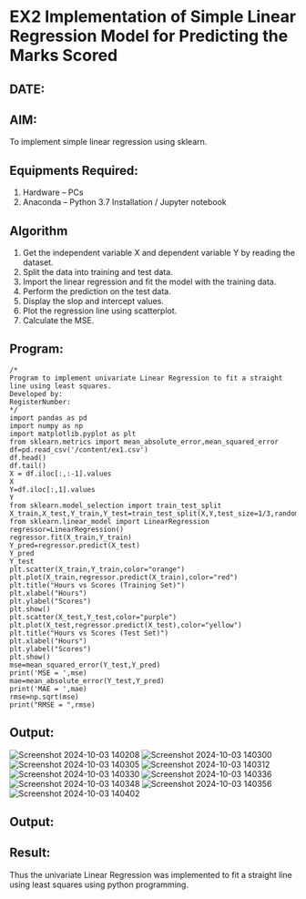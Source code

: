 # EX2 Implementation of Simple Linear Regression Model for Predicting the Marks Scored
## DATE:
## AIM:
To implement simple linear regression using sklearn.

## Equipments Required:
1. Hardware – PCs
2. Anaconda – Python 3.7 Installation / Jupyter notebook

## Algorithm
1. Get the independent variable X and dependent variable Y by reading the dataset.
2. Split the data into training and test data.
3. Import the linear regression and fit the model with the training data.
4. Perform the prediction on the test data.
5. Display the slop and intercept values.
6. Plot the regression line using scatterplot.
7. Calculate the MSE.

## Program:
```
/*
Program to implement univariate Linear Regression to fit a straight line using least squares.
Developed by: 
RegisterNumber:  
*/
import pandas as pd
import numpy as np
import matplotlib.pyplot as plt
from sklearn.metrics import mean_absolute_error,mean_squared_error
df=pd.read_csv('/content/ex1.csv')
df.head()
df.tail()
X = df.iloc[:,:-1].values
X
Y=df.iloc[:,1].values
Y
from sklearn.model_selection import train_test_split
X_train,X_test,Y_train,Y_test=train_test_split(X,Y,test_size=1/3,random_state=0)
from sklearn.linear_model import LinearRegression
regressor=LinearRegression()
regressor.fit(X_train,Y_train)
Y_pred=regressor.predict(X_test)
Y_pred
Y_test
plt.scatter(X_train,Y_train,color="orange")
plt.plot(X_train,regressor.predict(X_train),color="red")
plt.title("Hours vs Scores (Training Set)")
plt.xlabel("Hours")
plt.ylabel("Scores")
plt.show()
plt.scatter(X_test,Y_test,color="purple")
plt.plot(X_test,regressor.predict(X_test),color="yellow")
plt.title("Hours vs Scores (Test Set)")
plt.xlabel("Hours")
plt.ylabel("Scores")
plt.show()
mse=mean_squared_error(Y_test,Y_pred)
print('MSE = ',mse)
mae=mean_absolute_error(Y_test,Y_pred)
print('MAE = ',mae)
rmse=np.sqrt(mse)
print("RMSE = ",rmse)
```

## Output:
![Screenshot 2024-10-03 140208](https://github.com/user-attachments/assets/91050399-0648-4f4c-89c1-342856fbc7e1)
![Screenshot 2024-10-03 140300](https://github.com/user-attachments/assets/811b6578-2cec-49ea-9ef6-7a683b7401e0)
![Screenshot 2024-10-03 140305](https://github.com/user-attachments/assets/b955828b-1ed1-484c-86df-52cc182bbf59)
![Screenshot 2024-10-03 140312](https://github.com/user-attachments/assets/b6db5959-7393-45a7-89fc-87e94e2861d8)
![Screenshot 2024-10-03 140330](https://github.com/user-attachments/assets/c9e22d79-f929-429c-ab86-ced3837bbb80)
![Screenshot 2024-10-03 140336](https://github.com/user-attachments/assets/03ce0e9e-c6db-4dc1-bebf-52fde9e24d5d)
![Screenshot 2024-10-03 140348](https://github.com/user-attachments/assets/6080e265-f46e-4c24-9ff9-e937498682cd)
![Screenshot 2024-10-03 140356](https://github.com/user-attachments/assets/37f07f18-3922-4959-bd72-68c804e02e54)
![Screenshot 2024-10-03 140402](https://github.com/user-attachments/assets/b5d4ab1e-99fb-4de8-bcc7-380629d734fb)

## Output:



## Result:
Thus the univariate Linear Regression was implemented to fit a straight line using least squares using python programming.
